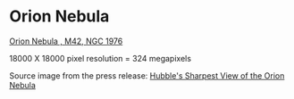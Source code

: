 # Orion Nebula

[Orion Nebula , M42, NGC 1976](https://brettmrice.com/orion-nebula/)

18000 X 18000 pixel resolution = 324 megapixels

Source image from the press release: [Hubble's Sharpest View of the Orion Nebula](https://hubblesite.org/contents/media/images/2006/01/1826-Image.html?news=true)
